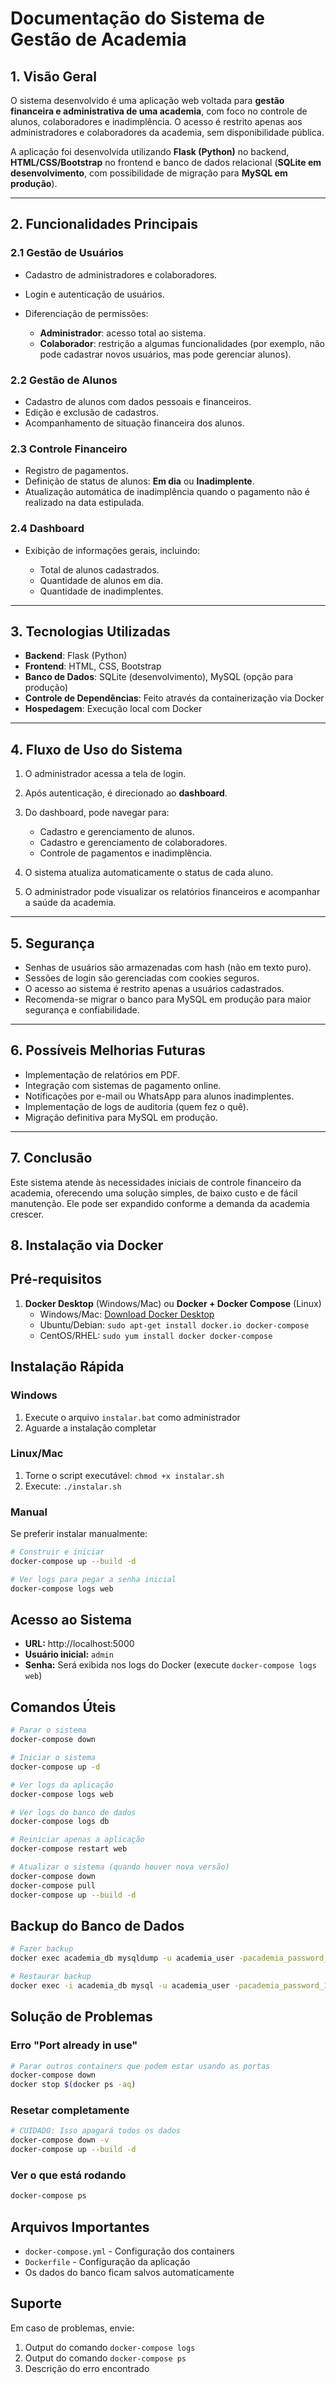 # Documentação do Sistema de Gestão de Academia

## 1. Visão Geral

O sistema desenvolvido é uma aplicação web voltada para **gestão financeira e administrativa de uma academia**, com foco no controle de alunos, colaboradores e inadimplência. O acesso é restrito apenas aos administradores e colaboradores da academia, sem disponibilidade pública.

A aplicação foi desenvolvida utilizando **Flask (Python)** no backend, **HTML/CSS/Bootstrap** no frontend e banco de dados relacional (**SQLite em desenvolvimento**, com possibilidade de migração para **MySQL em produção**).

---

## 2. Funcionalidades Principais

### 2.1 Gestão de Usuários

* Cadastro de administradores e colaboradores.
* Login e autenticação de usuários.
* Diferenciação de permissões:

  * **Administrador**: acesso total ao sistema.
  * **Colaborador**: restrição a algumas funcionalidades (por exemplo, não pode cadastrar novos usuários, mas pode gerenciar alunos).

### 2.2 Gestão de Alunos

* Cadastro de alunos com dados pessoais e financeiros.
* Edição e exclusão de cadastros.
* Acompanhamento de situação financeira dos alunos.

### 2.3 Controle Financeiro

* Registro de pagamentos.
* Definição de status de alunos: **Em dia** ou **Inadimplente**.
* Atualização automática de inadimplência quando o pagamento não é realizado na data estipulada.

### 2.4 Dashboard

* Exibição de informações gerais, incluindo:

  * Total de alunos cadastrados.
  * Quantidade de alunos em dia.
  * Quantidade de inadimplentes.

---

## 3. Tecnologias Utilizadas

* **Backend**: Flask (Python)
* **Frontend**: HTML, CSS, Bootstrap
* **Banco de Dados**: SQLite (desenvolvimento), MySQL (opção para produção)
* **Controle de Dependências**: Feito através da containerização via Docker
* **Hospedagem**: Execução local com Docker

---

## 4. Fluxo de Uso do Sistema

1. O administrador acessa a tela de login.
2. Após autenticação, é direcionado ao **dashboard**.
3. Do dashboard, pode navegar para:

   * Cadastro e gerenciamento de alunos.
   * Cadastro e gerenciamento de colaboradores.
   * Controle de pagamentos e inadimplência.
4. O sistema atualiza automaticamente o status de cada aluno.
5. O administrador pode visualizar os relatórios financeiros e acompanhar a saúde da academia.

---

## 5. Segurança

* Senhas de usuários são armazenadas com hash (não em texto puro).
* Sessões de login são gerenciadas com cookies seguros.
* O acesso ao sistema é restrito apenas a usuários cadastrados.
* Recomenda-se migrar o banco para MySQL em produção para maior segurança e confiabilidade.

---

## 6. Possíveis Melhorias Futuras

* Implementação de relatórios em PDF.
* Integração com sistemas de pagamento online.
* Notificações por e-mail ou WhatsApp para alunos inadimplentes.
* Implementação de logs de auditoria (quem fez o quê).
* Migração definitiva para MySQL em produção.

---

## 7. Conclusão

Este sistema atende às necessidades iniciais de controle financeiro da academia, oferecendo uma solução simples, de baixo custo e de fácil manutenção. Ele pode ser expandido conforme a demanda da academia crescer.

## 8. Instalação via Docker

## Pré-requisitos

1. **Docker Desktop** (Windows/Mac) ou **Docker + Docker Compose** (Linux)
   - Windows/Mac: [Download Docker Desktop](https://www.docker.com/products/docker-desktop/)
   - Ubuntu/Debian: `sudo apt-get install docker.io docker-compose`
   - CentOS/RHEL: `sudo yum install docker docker-compose`

## Instalação Rápida

### Windows
1. Execute o arquivo `instalar.bat` como administrador
2. Aguarde a instalação completar

### Linux/Mac
1. Torne o script executável: `chmod +x instalar.sh`
2. Execute: `./instalar.sh`

### Manual
Se preferir instalar manualmente:

```bash
# Construir e iniciar
docker-compose up --build -d

# Ver logs para pegar a senha inicial
docker-compose logs web
```

## Acesso ao Sistema

- **URL:** http://localhost:5000
- **Usuário inicial:** `admin`
- **Senha:** Será exibida nos logs do Docker (execute `docker-compose logs web`)

## Comandos Úteis

```bash
# Parar o sistema
docker-compose down

# Iniciar o sistema
docker-compose up -d

# Ver logs da aplicação
docker-compose logs web

# Ver logs do banco de dados
docker-compose logs db

# Reiniciar apenas a aplicação
docker-compose restart web

# Atualizar o sistema (quando houver nova versão)
docker-compose down
docker-compose pull
docker-compose up --build -d
```

## Backup do Banco de Dados

```bash
# Fazer backup
docker exec academia_db mysqldump -u academia_user -pacademia_password_123 academia > backup.sql

# Restaurar backup
docker exec -i academia_db mysql -u academia_user -pacademia_password_123 academia < backup.sql
```

## Solução de Problemas

### Erro "Port already in use"
```bash
# Parar outros containers que podem estar usando as portas
docker-compose down
docker stop $(docker ps -aq)
```

### Resetar completamente
```bash
# CUIDADO: Isso apagará todos os dados
docker-compose down -v
docker-compose up --build -d
```

### Ver o que está rodando
```bash
docker-compose ps
```

## Arquivos Importantes

- `docker-compose.yml` - Configuração dos containers
- `Dockerfile` - Configuração da aplicação
- Os dados do banco ficam salvos automaticamente

## Suporte

Em caso de problemas, envie:
1. Output do comando `docker-compose logs`
2. Output do comando `docker-compose ps`
3. Descrição do erro encontrado